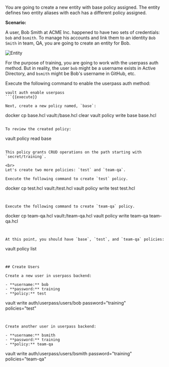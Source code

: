 You are going to create a new entity with base policy assigned.  The entity defines two entity aliases with each has a different policy assigned.

**Scenario:**  

A user, Bob Smith at ACME Inc. happened to have two sets of credentials: `bob` and `bsmith`.  To manage his accounts and link them to an identity `Bob Smith` in team, QA, you are going to create an entity for Bob.

<img src="https://s3-us-west-1.amazonaws.com/education-yh/7-entity.png" alt="Entity"/>

For the purpose of training, you are going to work with the userpass auth method.  But in reality, the user `bob` might be a username exists in Active Directory, and `bsmith` might be Bob's username in GitHub, etc.


Execute the following command to enable the userpass auth method:

```
vault auth enable userpass
```{{execute}}

Next, create a new policy named, `base`:

```
docker cp base.hcl vault:/base.hcl
clear
vault policy write base base.hcl
```{{execute}}

To review the created policy:

```
vault policy read base
```{{execute}}

This policy grants CRUD operations on the path starting with `secret/training`.

<br>
Let's create two more policies: `test` and `team-qa`.

Execute the following command to create `test` policy.

```
docker cp test.hcl vault:/test.hcl
vault policy write test test.hcl
```{{execute}}


Execute the following command to create `team-qa` policy.

```
docker cp team-qa.hcl vault:/team-qa.hcl
vault policy write team-qa team-qa.hcl
```{{execute}}


At this point, you should have `base`, `test`, and `team-qa` policies:

```
vault policy list
```{{execute}}


## Create Users

Create a new user in userpass backend:

- **username:** bob
- **password:** training
- **policy:** test

```
vault write auth/userpass/users/bob password="training" \
    policies="test"
```{{execute}}


Create another user in userpass backend:

- **username:** bsmith
- **password:** training
- **policy:** team-qa

```
vault write auth/userpass/users/bsmith password="training" \
      policies="team-qa"
```{{execute}}
